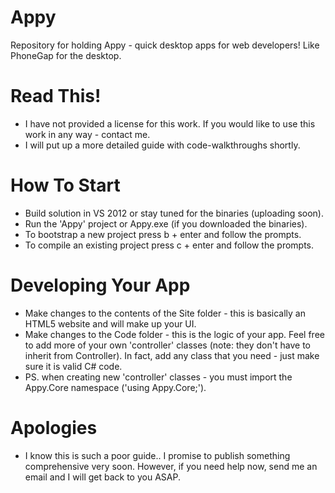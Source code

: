 Appy
====================

Repository for holding Appy - quick desktop apps for web developers! Like PhoneGap for the desktop.

# Read This!

* I have not provided a license for this work. If you would like to use this work in any way - contact me.
* I will put up a more detailed guide with code-walkthroughs shortly.

# How To Start

* Build solution in VS 2012 or stay tuned for the binaries (uploading soon).
* Run the 'Appy' project or Appy.exe (if you downloaded the binaries).
* To bootstrap a new project press b + enter and follow the prompts.
* To compile an existing project press c + enter and follow the prompts.

# Developing Your App

* Make changes to the contents of the Site folder - this is basically an HTML5 website and will make up your UI.
* Make changes to the Code folder - this is the logic of your app. Feel free to add more of your own 'controller' classes (note: they don't have to inherit from Controller). In fact, add any class that you need - just make sure it is valid C# code.
* PS. when creating new 'controller' classes - you must import the Appy.Core namespace ('using Appy.Core;').

# Apologies

* I know this is such a poor guide.. I promise to publish something comprehensive very soon. However, if you need help now, send me an email and I will get back to you ASAP. 
